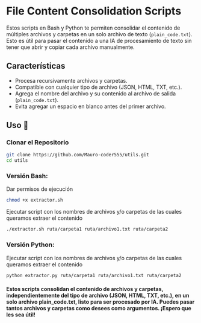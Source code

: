 # File Content Consolidation Scripts

Estos scripts en Bash y Python te permiten consolidar el contenido de múltiples archivos y carpetas en un solo archivo de texto (`plain_code.txt`). Esto es útil para pasar el contenido a una IA de procesamiento de texto sin tener que abrir y copiar cada archivo manualmente.

## Características

- Procesa recursivamente archivos y carpetas.
- Compatible con cualquier tipo de archivo (JSON, HTML, TXT, etc.).
- Agrega el nombre del archivo y su contenido al archivo de salida (`plain_code.txt`).
- Evita agregar un espacio en blanco antes del primer archivo.

## Uso 🚀

### Clonar el Repositorio

```bash
git clone https://github.com/Mauro-coder555/utils.git
cd utils
```

### Versión Bash:

Dar permisos de ejecución

```bash
chmod +x extractor.sh
```

Ejecutar script con los nombres de archivos y/o carpetas de las cuales queramos extraer el contenido
```bash
./extractor.sh ruta/carpeta1 ruta/archivo1.txt ruta/carpeta2
```

### Versión Python:

Ejecutar script con los nombres de archivos y/o carpetas de las cuales queramos extraer el contenido

```bash
python extractor.py ruta/carpeta1 ruta/archivo1.txt ruta/carpeta2
```

#### Estos scripts consolidan el contenido de archivos y carpetas, independientemente del tipo de archivo (JSON, HTML, TXT, etc.), en un solo archivo plain_code.txt, listo para ser procesado por IA. Puedes pasar tantos archivos y carpetas como desees como argumentos. ¡Espero que les sea útil!

